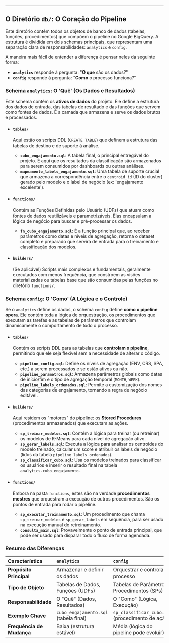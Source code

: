 

---

## O Diretório `db/`: O Coração do Pipeline

Este diretório contém todos os objetos de banco de dados (tabelas, funções, procedimentos) que compõem o pipeline no Google BigQuery. A estrutura é dividida em dois schemas principais, que representam uma separação clara de responsabilidades: `analytics` e `config`.

A maneira mais fácil de entender a diferença é pensar neles da seguinte forma:
* **`analytics`** responde à pergunta: "**O que** são os dados?"
* **`config`** responde à pergunta: "**Como** o processo funciona?"

### Schema `analytics`: O 'Quê' (Os Dados e Resultados)

Este schema contém os **ativos de dados** do projeto. Ele define a estrutura dos dados de entrada, das tabelas de resultado e das funções que servem como fontes de dados. É a camada que armazena e serve os dados brutos e processados.

* #### `tables/`
    Aqui estão os scripts DDL (`CREATE TABLE`) que definem a estrutura das tabelas de destino e de suporte à análise.
    * **`cubo_engajamento.sql`**: A tabela final, o principal entregável do projeto. É aqui que os resultados da classificação são armazenados para serem consumidos por dashboards ou outras análises.
    * **`mapeamento_labels_engajamento.sql`**: Uma tabela de suporte crucial que armazena a correspondência entre o `centroid_id` (ID do cluster) gerado pelo modelo e o label de negócio (ex: 'engajamento excelente').

* #### `functions/`
    Contém as Funções Definidas pelo Usuário (UDFs) que atuam como fontes de dados reutilizáveis e parametrizáveis. Elas encapsulam a lógica de negócio para buscar e pré-processar os dados.
    * **`fn_cubo_engajamento.sql`**: É a função principal que, ao receber parâmetros como datas e níveis de agregação, retorna o dataset completo e preparado que servirá de entrada para o treinamento e classificação dos modelos.

* #### `builders/`
    (Se aplicável) Scripts mais complexos e fundamentais, geralmente executados com menos frequência, que constroem as visões materializadas ou tabelas base que são consumidas pelas funções no diretório `functions/`.

### Schema `config`: O 'Como' (A Lógica e o Controle)

Se o `analytics` define os dados, o schema `config` define **como o pipeline opera**. Ele contém toda a lógica de orquestração, os procedimentos que executam as tarefas e as tabelas de parâmetros que controlam dinamicamente o comportamento de todo o processo.

* #### `tables/`
    Contém os scripts DDL para as tabelas que **controlam o pipeline**, permitindo que ele seja flexível sem a necessidade de alterar o código.
    * **`pipeline_config.sql`**: Define os níveis de agregação (ENV, CRS, SPA, etc.) a serem processados e se estão ativos ou não.
    * **`pipeline_parametros.sql`**: Armazena parâmetros globais como datas de início/fim e o tipo de agregação temporal (`MONTH`, `WEEK`).
    * **`pipeline_labels_ordenados.sql`**: Permite a customização dos nomes das categorias de engajamento, tornando a regra de negócio editável.

* #### `builders/`
    Aqui residem os "motores" do pipeline: os **Stored Procedures** (procedimentos armazenados) que executam as ações.
    * **`sp_treinar_modelos.sql`**: Contém a lógica para treinar (ou retreinar) os modelos de K-Means para cada nível de agregação ativo.
    * **`sp_gerar_labels.sql`**: Executa a lógica para analisar os centroides do modelo treinado, calcular um score e atribuir os labels de negócio (lidos da tabela `pipeline_labels_ordenados`).
    * **`sp_classificar_cubo.sql`**: Usa os modelos treinados para classificar os usuários e inserir o resultado final na tabela `analytics.cubo_engajamento`.

* #### `functions/`
    Embora na pasta `functions`, estes são na verdade **procedimentos mestres** que orquestram a execução de outros procedimentos. São os pontos de entrada para rodar o pipeline.
    * **`sp_executar_treinamento.sql`**: Um procedimento que chama `sp_treinar_modelos` e `sp_gerar_labels` em sequência, para ser usado na execução manual do retreinamento.
    * **`consulta_main.sql`**: Provavelmente o ponto de entrada principal, que pode ser usado para disparar todo o fluxo de forma agendada.

### Resumo das Diferenças

| Característica | `analytics` | `config` |
| :--- | :--- | :--- |
| **Propósito Principal** | Armazenar e definir os dados | Orquestrar e controlar o processo |
| **Tipo de Objeto** | Tabelas de Dados, Funções (UDFs) | Tabelas de Parâmetros, Procedimentos (SPs) |
| **Responsabilidade** | O "Quê" (Dados, Resultados) | O "Como" (Lógica, Execução) |
| **Exemplo Chave** | `cubo_engajamento.sql` (tabela final) | `sp_classificar_cubo.sql` (procedimento de ação) |
| **Frequência de Mudança** | Baixa (estrutura estável) | Média (lógica do pipeline pode evoluir) |